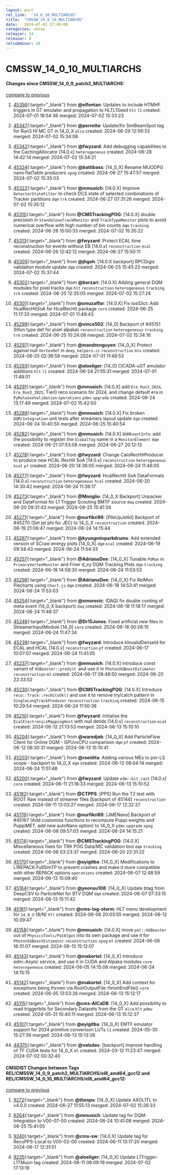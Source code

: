```yaml
---
layout: post
rel_link:  "14_0_10_MULTIARCHS"
title:  "CMSSW_14_0_10_MULTIARCHS"
date:   2024-07-02 17:49:09
categories: cmssw
relmajor: 14
relminor: 0
relsubminor: 10
---
```


# CMSSW_14_0_10_MULTIARCHS
#### Changes since CMSSW_14_0_9_patch2_MULTIARCHS:
[compare to previous](https://github.com/cms-sw/cmssw/compare/CMSSW_14_0_9_patch2_MULTIARCHS...CMSSW_14_0_10_MULTIARCHS)



1. [45356](http://github.com/cms-sw/cmssw/pull/45356){:target="_blank"}  from **@elfontan**: Updates to include HTMHF triggers in GT emulator and propagation to HLTL1Seed `hlt` `l1` created: 2024-07-01 18:54:36 merged: 2024-07-02 15:33:23

2. [45347](http://github.com/cms-sw/cmssw/pull/45347){:target="_blank"}  from **@perrotta**: Update/fix SimBeamSpot tag for Run3 HI MC GT in 14_0_X `alca` created: 2024-06-29 12:59:33 merged: 2024-07-02 15:34:08

3. [45342](http://github.com/cms-sw/cmssw/pull/45342){:target="_blank"}  from **@fwyzard**: Add debugging capabilities to the CachingAllocator [14.0.x] `heterogeneous` created: 2024-06-28 14:42:14 merged: 2024-07-02 15:34:21

4. [45334](http://github.com/cms-sw/cmssw/pull/45334){:target="_blank"}  from **@battibass**: [14_0_X] Rename MUODPG nano flatTable producers `xpog` created: 2024-06-27 15:47:57 merged: 2024-07-02 15:35:03

5. [45322](http://github.com/cms-sw/cmssw/pull/45322){:target="_blank"}  from **@mmusich**: [14.0.X] Improve `DetectorStateFilter` to check DCS state of selected combinations of Tracker partitions `dqm` `trk` created: 2024-06-27 07:31:26 merged: 2024-07-02 15:35:12

6. [45315](http://github.com/cms-sw/cmssw/pull/45315){:target="_blank"}  from **@CMSTrackingPOG**: [14.0.X] double precision in `StandaloneTrackMonitor` and `TrackTypeMonitor` plots to avoid numerical overflow with high number of bin counts `dqm` `tracking` created: 2024-06-26 15:00:33 merged: 2024-07-02 15:35:22

7. [45313](http://github.com/cms-sw/cmssw/pull/45313){:target="_blank"}  from **@fwyzard**: Protect ECAL time reconstruction for events without EB [14.0.x] `reconstruction` `ecal` created: 2024-06-26 12:42:12 merged: 2024-06-27 15:50:11

8. [45305](http://github.com/cms-sw/cmssw/pull/45305){:target="_blank"}  from **@jhgoh**: [14.0.X backport] RPCDigis validaiton module update `dqm` created: 2024-06-25 15:45:23 merged: 2024-07-02 15:37:44

9. [45302](http://github.com/cms-sw/cmssw/pull/45302){:target="_blank"}  from **@borzari**: [14.0.X] Adding general DQM modules for pixel tracks `dqm` `hlt` `reconstruction` `heterogeneous` `tracking` `trk` created: 2024-06-25 12:35:05 merged: 2024-07-02 15:27:24

10. [45301](http://github.com/cms-sw/cmssw/pull/45301){:target="_blank"}  from **@smuzaffar**: [14.0.X] Fix lostDict: Add HcalRecHitSoA for HcalRecHit package `core` created: 2024-06-25 11:17:33 merged: 2024-07-01 11:49:43

11. [45299](http://github.com/cms-sw/cmssw/pull/45299){:target="_blank"}  from **@vince502**: [14_0] Backport of #45151 (HIon type def for pixel alpaka) `reconstruction` `heterogeneous` `tracking` `trk` created: 2024-06-25 10:24:08 merged: 2024-07-02 15:34:16

12. [45297](http://github.com/cms-sw/cmssw/pull/45297){:target="_blank"}  from **@mandrenguyen**: [14_0_X] Protect against null `VertexRef` in `deep_helpers.cc` `reconstruction` `btv` created: 2024-06-25 02:36:59 merged: 2024-07-01 11:48:53

13. [45293](http://github.com/cms-sw/cmssw/pull/45293){:target="_blank"}  from **@aloeliger**: [14_0] CICADA-uGT emulator additions `hlt` `l1` created: 2024-06-24 21:55:31 merged: 2024-07-01 11:48:01

14. [45291](http://github.com/cms-sw/cmssw/pull/45291){:target="_blank"}  from **@mmusich**: [14.0.X] add `Era_Run3_2024`, `Era_Run3_2025`, Tier0 reco scenario for 2024, and change default era in `PyReleaseValidation` `operations` `pdmv` `upgrade` created: 2024-06-24 13:17:49 merged: 2024-07-02 15:42:00

15. [45289](http://github.com/cms-sw/cmssw/pull/45289){:target="_blank"}  from **@mmusich**: [14.0.X] Fix broken `DQM/Integration` unit tests after streamers layout update `dqm` created: 2024-06-24 10:40:50 merged: 2024-06-25 15:40:54

16. [45282](http://github.com/cms-sw/cmssw/pull/45282){:target="_blank"}  from **@mmusich**: [14.0.X] `DQMEventInfo`: add the possibility to register the `GlobalTag` name in a `MonitorElement` `dqm` created: 2024-06-21 07:53:08 merged: 2024-06-27 20:12:13

17. [45278](http://github.com/cms-sw/cmssw/pull/45278){:target="_blank"}  from **@fwyzard**: Change CaloRecHitProducer to produce new HCAL RecHit SoA [14.0.x] `reconstruction` `heterogeneous` `hcal` `pf` created: 2024-06-20 14:36:05 merged: 2024-06-24 11:46:05

18. [45277](http://github.com/cms-sw/cmssw/pull/45277){:target="_blank"}  from **@fwyzard**: HcalRecHit SoA DataFormats [14.0.x] `reconstruction` `heterogeneous` `hcal` created: 2024-06-20 14:30:42 merged: 2024-06-24 11:38:17

19. [45273](http://github.com/cms-sw/cmssw/pull/45273){:target="_blank"}  from **@Mmiglio**: [14_0_X Backport] Unpacker and DataFormat for L1 Trigger Scouting BMTF source `daq` created: 2024-06-20 09:31:43 merged: 2024-06-25 15:41:34

20. [45271](http://github.com/cms-sw/cmssw/pull/45271){:target="_blank"}  from **@nurfikri89**: [PileUpJetId] Backport of #45270 (Set jet phi for JEC) to 14_0_X `reconstruction` created: 2024-06-19 21:06:47 merged: 2024-06-24 14:15:44

21. [45267](http://github.com/cms-sw/cmssw/pull/45267){:target="_blank"}  from **@kyungminparkdrums**: Add extended version of SCraw energy plots [14_0_X] `dqm` `ecal` created: 2024-06-19 09:34:43 merged: 2024-06-24 11:54:33

22. [45257](http://github.com/cms-sw/cmssw/pull/45257){:target="_blank"}  from **@AdrianoDee**: [14_0_X] Tunable `PUMax`  in `PrimaryVertexMonitor` and Finer d_xy DQM Tracking Plots `dqm` `tracking` created: 2024-06-18 14:58:30 merged: 2024-06-24 11:53:53

23. [45256](http://github.com/cms-sw/cmssw/pull/45256){:target="_blank"}  from **@AdrianoDee**: [14_0_X] Fix RelMon Piecharts using `Chart.js` `dqm` created: 2024-06-18 14:53:41 merged: 2024-06-24 11:53:03

24. [45254](http://github.com/cms-sw/cmssw/pull/45254){:target="_blank"}  from **@smorovic**: (DAQ) fix double conting of meta event (14_0_X backport) `daq` created: 2024-06-18 11:18:17 merged: 2024-06-24 11:48:37

25. [45246](http://github.com/cms-sw/cmssw/pull/45246){:target="_blank"}  from **@Dr15Jones**: Fixed artificial new files in StreamerInputModule [14_0] `core` created: 2024-06-18 00:26:15 merged: 2024-06-24 11:47:34

26. [45239](http://github.com/cms-sw/cmssw/pull/45239){:target="_blank"}  from **@fwyzard**: Introduce kInvalidDenseId for ECAL and HCAL [14.0.x] `reconstruction` `pf` created: 2024-06-17 10:07:07 merged: 2024-06-24 11:41:05

27. [45237](http://github.com/cms-sw/cmssw/pull/45237){:target="_blank"}  from **@mmusich**: [14.0.X] introduce const variant of `XGBooster::predict `and use it in `PhotonXGBoostEstimator` `reconstruction` `ml` created: 2024-06-17 08:48:50 merged: 2024-06-20 22:33:52

28. [45230](http://github.com/cms-sw/cmssw/pull/45230){:target="_blank"}  from **@CMSTrackingPOG**: [14.0.X] Introduce `reco::Track::recHitsOk()` and use it to remove try/catch pattern in `SingleLongTrackProducer`  `reconstruction` `tracking` created: 2024-06-15 10:29:54 merged: 2024-06-24 11:50:38

29. [45210](http://github.com/cms-sw/cmssw/pull/45210){:target="_blank"}  from **@fwyzard**: Initialise the `EcalElectronicsMappingHost` with null detids [14.0.x] `reconstruction` `ecal` created: 2024-06-12 21:13:53 merged: 2024-06-13 15:10:10

30. [45204](http://github.com/cms-sw/cmssw/pull/45204){:target="_blank"}  from **@waredjeb**: [14_0_X] Add ParticleFlow Client for Online DQM - GPUvsCPU comparison `dqm` `pf` created: 2024-06-12 08:30:31 merged: 2024-06-13 15:10:41

31. [45203](http://github.com/cms-sw/cmssw/pull/45203){:target="_blank"}  from **@rseidita**: Adding various MEs to per-LS scope - backport to 14_0_X `dqm` created: 2024-06-12 08:04:14 merged: 2024-06-24 11:51:48

32. [45200](http://github.com/cms-sw/cmssw/pull/45200){:target="_blank"}  from **@fwyzard**: Update `edm::bit_cast` [14.0.x] `core` created: 2024-06-11 21:16:33 merged: 2024-06-13 15:10:52

33. [45192](http://github.com/cms-sw/cmssw/pull/45192){:target="_blank"}  from **@CTPPS**: [PPS] Run the T2 test with ROOT Raw instead of streamer files [backport of 45144] `reconstruction` created: 2024-06-11 13:03:27 merged: 2024-06-17 12:32:27

34. [45176](http://github.com/cms-sw/cmssw/pull/45176){:target="_blank"}  from **@nurfikri89**: [JMENano] Backport of #45167 (Add customize functions to recompute Puppi weights and PuppiMET, add new autoNano option) to 14_0_X `pdmv` `upgrade` `xpog` created: 2024-06-08 09:57:03 merged: 2024-06-24 14:15:21

35. [45174](http://github.com/cms-sw/cmssw/pull/45174){:target="_blank"}  from **@CMSTrackingPOG**: [14.0.X] Miscellaneous fixes for TRK POG Data/MC validation tool `dqm` `tracking` created: 2024-06-08 03:23:37 merged: 2024-06-20 22:31:22

36. [45170](http://github.com/cms-sw/cmssw/pull/45170){:target="_blank"}  from **@eyigitba**: [14_0_X] Modifications to L1REPACK:FullSimTP to prevent crashes and make it more compatible with other REPACK options `operations` created: 2024-06-07 12:48:59 merged: 2024-06-13 15:09:40

37. [45164](http://github.com/cms-sw/cmssw/pull/45164){:target="_blank"}  from **@yeonsu108**: [14_0_X] Update btag from DeepCSV to ParticleNet for BTV DQM `dqm` created: 2024-06-07 07:33:15 merged: 2024-06-13 15:11:42

38. [45161](http://github.com/cms-sw/cmssw/pull/45161){:target="_blank"}  from **@cms-tsg-storm**: HLT menu development for `14_0_X` (8/N) `hlt` created: 2024-06-06 20:03:55 merged: 2024-06-12 10:39:47

39. [45158](http://github.com/cms-sw/cmssw/pull/45158){:target="_blank"}  from **@mmusich**: [14.0.X] move `pat::XGBooster` out of `PhysicsTools/PatAlgos` into its own package and use it for `PhotonXGBoostEstimator` `reconstruction` `xpog` `ml` created: 2024-06-06 16:31:07 merged: 2024-06-13 15:12:07

40. [45143](http://github.com/cms-sw/cmssw/pull/45143){:target="_blank"}  from **@makortel**: [14_0_X] Introduce edm::Async service, and use it in CUDA and Alpaka modules `core` `heterogeneous` created: 2024-06-05 14:15:06 merged: 2024-06-24 14:15:15

41. [45142](http://github.com/cms-sw/cmssw/pull/45142){:target="_blank"}  from **@makortel**: [14_0_X] Add context for exceptions being thrown via RootOutputFile::finishEndFile() `core` created: 2024-06-05 13:53:26 merged: 2024-06-13 15:12:17

42. [45115](http://github.com/cms-sw/cmssw/pull/45115){:target="_blank"}  from **@cms-AlCaDB**: [14_0_X] Add possibility to read triggerbits for Secondary Datasets from the GT `alca` `hlt` `pdmv` created: 2024-05-31 10:40:11 merged: 2024-06-13 15:12:37

43. [45107](http://github.com/cms-sw/cmssw/pull/45107){:target="_blank"}  from **@eyigitba**: [14_0_X] EMTF emulator support for 2024 primitive converison LUTs `l1` created: 2024-05-30 15:27:39 merged: 2024-06-13 15:13:26

44. [44375](http://github.com/cms-sw/cmssw/pull/44375){:target="_blank"}  from **@valsdav**: [backport] Improve handling of TF CUDA tests for 14_0_X `ml` created: 2024-03-12 11:23:47 merged: 2024-07-02 00:32:40

#### CMSDIST Changes between Tags REL/CMSSW_14_0_9_patch2_MULTIARCHS/el8_amd64_gcc12 and REL/CMSSW_14_0_10_MULTIARCHS/el8_amd64_gcc12:
[compare to previous](https://github.com/cms-sw/cmsdist/compare/REL/CMSSW_14_0_9_patch2_MULTIARCHS/el8_amd64_gcc12...REL/CMSSW_14_0_10_MULTIARCHS/el8_amd64_gcc12)



1. [9272](http://github.com/cms-sw/cmsdist/pull/9272){:target="_blank"}  from **@thesps**: [14_0_X] Update AXOL1TL to v4.0.0 created: 2024-06-27 11:55:13 merged: 2024-07-02 15:26:33

2. [9264](http://github.com/cms-sw/cmsdist/pull/9264){:target="_blank"}  from **@mmusich**: Update tag for DQM-Integration to V00-07-00 created: 2024-06-24 10:41:08 merged: 2024-06-25 15:41:05

3. [9240](http://github.com/cms-sw/cmsdist/pull/9240){:target="_blank"}  from **@cms-sw**: [14.0.X] Update tag for RecoPPS-Local to V00-02-00 created: 2024-06-11 13:17:20 merged: 2024-06-17 12:31:51

4. [9235](http://github.com/cms-sw/cmsdist/pull/9235){:target="_blank"}  from **@aloeliger**: [14_0_X] Update L1Trigger-L1TMuon tag created: 2024-06-11 08:09:19 merged: 2024-07-02 17:13:16
